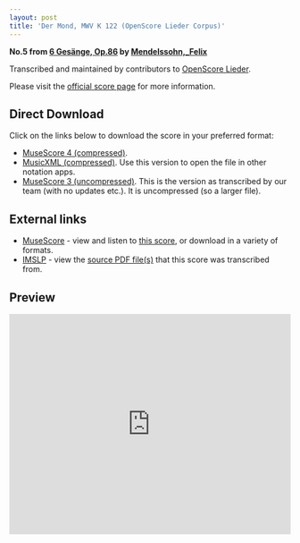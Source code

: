 ```yaml
---
layout: post
title: 'Der Mond, MWV K 122 (OpenScore Lieder Corpus)'
---
```


__No.5 from [6 Gesänge, Op.86](https://fourscoreandmore.org/openscore/lieder/Mendelssohn%2C_Felix/6_Ges%C3%A4nge%2C_Op.86/) by [Mendelssohn,_Felix](https://fourscoreandmore.org/openscore/lieder/Mendelssohn%2C_Felix)__

Transcribed and maintained by contributors to [OpenScore Lieder].

Please visit the [official score page] for more information.

[official score page]: https://musescore.com/openscore-lieder-corpus/scores/6995255
[OpenScore Lieder]: https://musescore.com/openscore-lieder-corpus

## Direct Download

Click on the links below to download the score in your preferred format:
- [MuseScore 4 (compressed)](https://fourscoreandmore.org/openscore/lieder/Mendelssohn%2C_Felix/6_Ges%C3%A4nge%2C_Op.86/5_Der_Mond%2C_MWV_K_122.mscz).
- [MusicXML (compressed)](https://fourscoreandmore.org/openscore/lieder/Mendelssohn%2C_Felix/6_Ges%C3%A4nge%2C_Op.86/5_Der_Mond%2C_MWV_K_122.mxl). Use this version to open the file in other notation apps.
- [MuseScore 3 (uncompressed)](https://raw.githubusercontent.com/OpenScore/Lieder/refs/heads/main/scores/Mendelssohn%2C_Felix/6_Ges%C3%A4nge%2C_Op.86/5_Der_Mond%2C_MWV_K_122/lc6995255.mscx). This is the version as transcribed by our team (with no updates etc.). It is uncompressed (so a larger file).

## External links

- [MuseScore] - view and listen to [this score][MuseScore], or download in a variety of formats.
- [IMSLP] - view the [source PDF file(s)][IMSLP] that this score was transcribed from.

[MuseScore]: https://musescore.com/score/6995255
[IMSLP]: https://imslp.org/wiki/Special:ReverseLookup/09356

## Preview

<iframe width="100%" height="394" src="https://musescore.com/openscore-lieder-corpus/scores/6995255/embed" frameborder="0" allowfullscreen allow="autoplay; fullscreen"></iframe>
